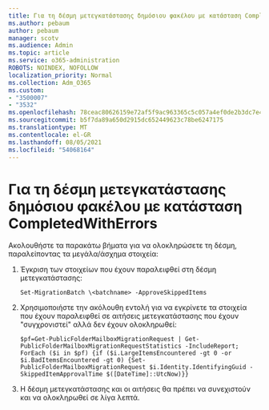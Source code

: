 ```yaml
---
title: Για τη δέσμη μετεγκατάστασης δημόσιου φακέλου με κατάσταση CompletedWithErrors
ms.author: pebaum
author: pebaum
manager: scotv
ms.audience: Admin
ms.topic: article
ms.service: o365-administration
ROBOTS: NOINDEX, NOFOLLOW
localization_priority: Normal
ms.collection: Adm_O365
ms.custom:
- "3500007"
- "3532"
ms.openlocfilehash: 78ceac80626159e72af5f9ac963365c5c057a4ef0de2b3dc7e4cde5e5cc155e5
ms.sourcegitcommit: b5f7da89a650d2915dc652449623c78be6247175
ms.translationtype: MT
ms.contentlocale: el-GR
ms.lasthandoff: 08/05/2021
ms.locfileid: "54068164"
---
```

# <a name="for-public-folder-migration-batch-with-completedwitherrors-status"></a>Για τη δέσμη μετεγκατάστασης δημόσιου φακέλου με κατάσταση CompletedWithErrors

Ακολουθήστε τα παρακάτω βήματα για να ολοκληρώσετε τη δέσμη, παραλείποντας τα μεγάλα/άσχημα στοιχεία: 
1. Έγκριση των στοιχείων που έχουν παραλειφθεί στη δέσμη μετεγκατάστασης:

    `Set-MigrationBatch \<batchname> -ApproveSkippedItems` 
2. Χρησιμοποιήστε την ακόλουθη εντολή για να εγκρίνετε τα στοιχεία που έχουν παραλειφθεί σε αιτήσεις μετεγκατάστασης που έχουν "συγχρονιστεί" αλλά δεν έχουν ολοκληρωθεί:

    `$pf=Get-PublicFolderMailboxMigrationRequest | Get-PublicFolderMailboxMigrationRequestStatistics -IncludeReport; ForEach ($i in $pf) {if ($i.LargeItemsEncountered -gt 0 -or $i.BadItemsEncountered -gt 0) {Set-PublicFolderMailboxMigrationRequest $i.Identity.IdentifyingGuid -SkippedItemApprovalTime $([DateTime]::UtcNow)}}`
3. Η δέσμη μετεγκατάστασης και οι αιτήσεις θα πρέπει να συνεχιστούν και να ολοκληρωθεί σε λίγα λεπτά.

